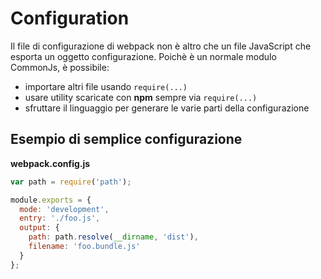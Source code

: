 # Configuration

Il file di configurazione di webpack non è altro che un file JavaScript che esporta un oggetto configurazione. Poichè è un normale modulo CommonJs, è possibile:

* importare altri file usando `require(...)`
* usare utility scaricate con __npm__ sempre via `require(...)`
* sfruttare il linguaggio per generare le varie parti della configurazione

## Esempio di semplice configurazione

__webpack.config.js__

```javascript
var path = require('path');

module.exports = {
  mode: 'development',
  entry: './foo.js',
  output: {
    path: path.resolve(__dirname, 'dist'),
    filename: 'foo.bundle.js'
  }
};
```
